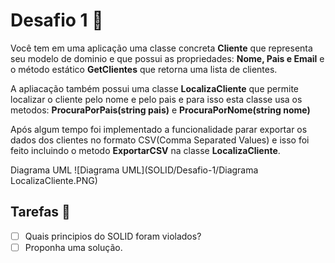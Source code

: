﻿# Desafio 1 :rocket: 

Você tem em uma aplicação uma classe concreta **Cliente** que representa seu modelo de dominio
e que possui as propriedades: **Nome, Pais e Email**
e o método estático **GetClientes** que retorna uma lista de clientes.

A apliacação também possui uma classe **LocalizaCliente** que permite localizar 
o cliente pelo nome e pelo pais e para isso esta classe usa os metodos:
**ProcuraPorPais(string pais)** e **ProcuraPorNome(string nome)**

Após algum tempo foi implementado a funcionalidade parar exportar os dados dos clientes
no formato CSV(Comma Separated Values) e isso foi feito incluindo o metodo
**ExportarCSV** na classe **LocalizaCliente**.

Diagrama UML
![Diagrama UML](SOLID/Desafio-1/Diagrama LocalizaCliente.PNG)

## Tarefas :hammer:

- [ ]  Quais principios do SOLID foram violados?
- [ ]  Proponha uma solução.